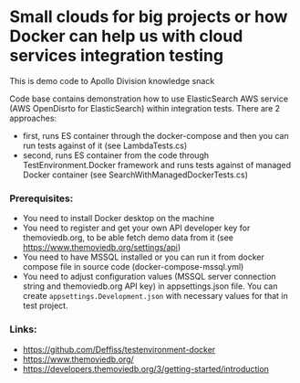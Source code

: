 # Small clouds for big projects or how Docker can help us with cloud services integration testing

This is demo code to Apollo Division knowledge snack

Code base contains demonstration how to use ElasticSearch AWS service (AWS OpenDisrto for ElasticSearch) within integration tests. There are 2 approaches: 
 - first, runs ES container through the docker-compose and then you can run tests against of it (see LambdaTests.cs)
 - second, runs ES container from the code through TestEnvironment.Docker framework and runs tests against of managed Docker container (see SearchWithManagedDockerTests.cs)

### Prerequisites: 
 - You need to install Docker desktop on the machine
 - You need to register and get your own API developer key for themoviedb.org, to be able fetch demo data from it (see https://www.themoviedb.org/settings/api)
 - You need to have MSSQL installed or you can run it from docker compose file in source code (docker-compose-mssql.yml)
 - You need to adjust configuration values (MSSQL server connection string and themoviedb.org API key) in appsettings.json file. You can create `appsettings.Development.json` with necessary values for that in test project.


### Links:
- https://github.com/Deffiss/testenvironment-docker
- https://www.themoviedb.org/
- https://developers.themoviedb.org/3/getting-started/introduction